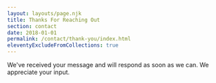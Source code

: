 ```yaml
---
layout: layouts/page.njk
title: Thanks For Reaching Out
section: contact
date: 2018-01-01
permalink: /contact/thank-you/index.html
eleventyExcludeFromCollections: true
---
```

We've received your message and will respond as soon as we can. We appreciate your input.